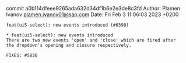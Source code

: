 commit a0b114dfeee9265ada632d34df1b6e2e3de8c3fd
Author: Plamen Ivanov <plamen.ivanov01@sap.com>
Date:   Fri Feb 3 11:06:03 2023 +0200

    feat(ui5-select): new events introduced (#6398)
    
    * feat(ui5-select): new events introduced
    There are two new events 'open' and 'close' which are fired after
    the dropdown's opening and closure respectively.
    
    FIXES: #5836
